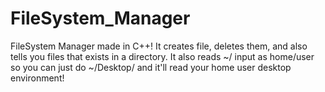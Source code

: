 # FileSystem_Manager
FileSystem Manager made in C++! It creates file, deletes them, and also tells you files that exists in a directory. It also reads ~/ input as home/user so you can just do ~/Desktop/ and it'll read your home user desktop environment!

